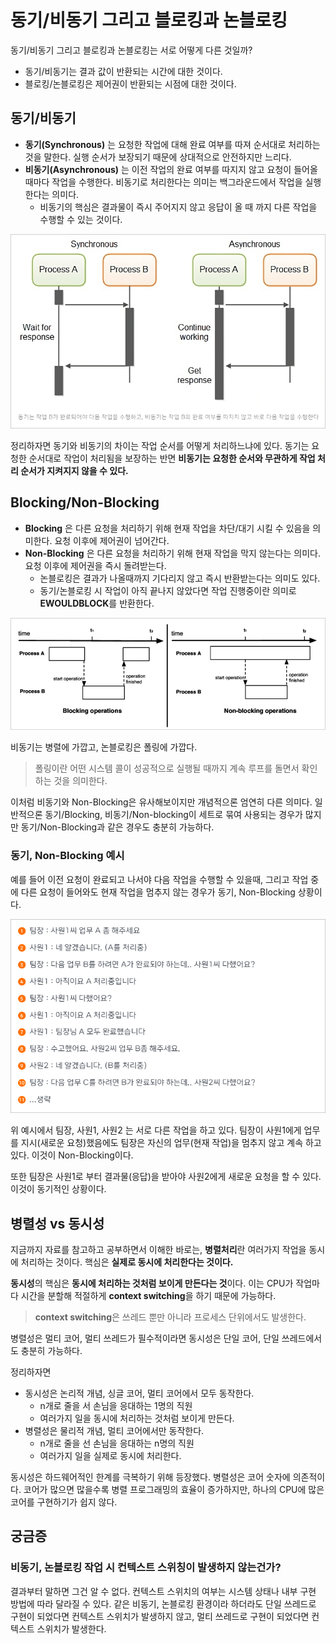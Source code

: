 # 동기/비동기 그리고 블로킹과 논블로킹

동기/비동기 그리고 블로킹과 논블로킹는 서로 어떻게 다른 것일까?

- 동기/비동기는 결과 값이 반환되는 시간에 대한 것이다.
- 블로킹/논블로킹은 제어권이 반환되는 시점에 대한 것이다.

## 동기/비동기

- **동기(Synchronous)** 는 요청한 작업에 대해 완료 여부를 따져 순서대로 처리하는 것을 말한다. 실행 순서가 보장되기 때문에 상대적으로 안전하지만 느리다.
- **비동기(Asynchronous)** 는 이전 작업의 완료 여부를 따지지 않고 요청이 들어올 때마다 작업을 수행한다. 비동기로 처리한다는 의미는 백그라운드에서 작업을 실행한다는 의미다.
  - 비동기의 핵심은 결과물이 즉시 주어지지 않고 응답이 올 때 까지 다른 작업을 수행할 수 있는 것이다.
  
![](../img/Synchronous%20vs%20Asynchronous.png)

정리하자면 동기와 비동기의 차이는 작업 순서를 어떻게 처리하느냐에 있다. 동기는 요청한 순서대로 작업이 처리됨을 보장하는 반면 **비동기는 요청한 순서와 무관하게 작업 처리 순서가 지켜지지 않을 수 있다.**


## Blocking/Non-Blocking

- **Blocking** 은 다른 요청을 처리하기 위해 현재 작업을 차단/대기 시킬 수 있음을 의미한다. 요청 이후에 제어권이 넘어간다.
- **Non-Blocking** 은 다른 요청을 처리하기 위해 현재 작업을 막지 않는다는 의미다. 요청 이후에 제어권을 즉시 돌려받는다.
  - 논블로킹은 결과가 나올때까지 기다리지 않고 즉시 반환받는다는 의미도 있다. 
  - 동기/논블로킹 시 작업이 아직 끝나지 않았다면 작업 진행중이란 의미로 **EWOULDBLOCK**를 반환한다.

![](../img/BlockingVSNonBlocking(2).png)

비동기는 병렬에 가깝고, 논블로킹은 폴링에 가깝다.

> 폴링이란 어떤 시스템 콜이 성공적으로 실행될 때까지 계속 루프를 돌면서 확인하는 것을 의미한다.

이처럼 비동기와 Non-Blocking은 유사해보이지만 개념적으론 엄연히 다른 의미다. 일반적으론 동기/Blocking, 비동기/Non-blocking이 세트로 묶여 사용되는 경우가 많지만 동기/Non-Blocking과 같은 경우도 충분히 가능하다.

### 동기, Non-Blocking 예시

예를 들어 이전 요청이 완료되고 나서야 다음 작업을 수행할 수 있을때, 그리고 작업 중에 다른 요청이 들어와도 현재 작업을 멈추지 않는 경우가 동기, Non-Blocking 상황이다.

![](../img/Sync%20Non-Blocking.png)

위 예시에서 팀장, 사원1, 사원2 는 서로 다른 작업을 하고 있다. 팀장이 사원1에게 업무를 지시(새로운 요청)했음에도 팀장은 자신의 업무(현재 작업)을 멈추지 않고 계속 하고 있다. 이것이 Non-Blocking이다.

또한 팀장은 사원1로 부터 결과물(응답)을 받아야 사원2에게 새로운 요청을 할 수 있다. 이것이 동기적인 상황이다.

## 병렬성 vs 동시성

지금까지 자료를 참고하고 공부하면서 이해한 바로는, **병렬처리**란 여러가지 작업을 동시에 처리하는 것이다. 핵심은 **실제로 동시에 처리한다는 것이다.**

**동시성**의 핵심은 **동시에 처리하는 것처럼 보이게 만든다는 것**이다. 이는 CPU가 작업마다 시간을 분할해 적절하게 **context switching**을 하기 때문에 가능하다.

> **context switching**은 쓰레드 뿐만 아니라 프로세스 단위에서도 발생한다.

병렬성은 멀티 코어, 멀티 쓰레드가 필수적이라면 동시성은 단일 코어, 단일 쓰레드에서도 충분히 가능하다.

정리하자면
- 동시성은 논리적 개념, 싱글 코어, 멀티 코어에서 모두 동작한다.
  - n개로 줄을 서 손님을 응대하는 1명의 직원
  - 여러가지 일을 동시에 처리하는 것처럼 보이게 만든다.
- 병렬성은 물리적 개념, 멀티 코어에서만 동작한다.
  - n개로 줄을 선 손님을 응대하는 n명의 직원
  - 여러가지 일을 실제로 동시에 처리한다.

동시성은 하드웨어적인 한계를 극복하기 위해 등장했다. 병렬성은 코어 숫자에 의존적이다. 코어가 많으면 많을수록 병렬 프로그래밍의 효율이 증가하지만, 하나의 CPU에 많은 코어를 구현하기가 쉽지 않다.

## 궁금증

### 비동기, 논블로킹 작업 시 컨텍스트 스위칭이 발생하지 않는건가?

결과부터 말하면 그건 알 수 없다. 컨텍스트 스위치의 여부는 시스템 상태나 내부 구현 방법에 따라 달라질 수 있다. 같은 비동기, 논블로킹 환경이라 하더라도 단일 쓰레드로 구현이 되었다면 컨텍스트 스위치가 발생하지 않고, 멀티 쓰레드로 구현이 되었다면 컨텍스트 스위치가 발생한다.